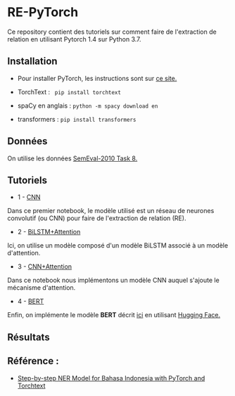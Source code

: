 # RE-PyTorch

Ce repository contient des tutoriels sur comment faire de l'extraction de relation en utilisant Pytorch 1.4 sur Python 3.7. 

## Installation 

 - Pour installer PyTorch, les instructions sont sur [ce site.](https://pytorch.org/get-started/locally/) 

 - TorchText : ` pip install torchtext`
 
 - spaCy en anglais : `python -m spacy download en`
 
 - transformers : `pip install transformers`
 
## Données

On utilise les données [SemEval-2010 Task 8.](https://www.aclweb.org/anthology/S10-1006.pdf)

## Tutoriels

 - 1 - [CNN](https://github.com/aminaghoul/RE-PyTorch/blob/main/1_CNN_SemEval2010.ipynb) 
 
 Dans ce premier notebook, le modèle utilisé est un réseau de neurones convolutif (ou CNN) pour faire de l'extraction de relation (RE).

 - 2 - [BiLSTM+Attention](https://github.com/aminaghoul/RE-PyTorch/blob/main/2_BiLSTM_Att_SemEval2010.ipynb)
 
Ici, on utilise un modèle composé d'un modèle BiLSTM associé à un modèle d'attention.

 - 3 - [CNN+Attention](https://github.com/aminaghoul/RE-PyTorch/blob/main/3_CNN_Att_SemEval.ipynb)
 
 Dans ce notebook nous implémentons un modèle CNN auquel s'ajoute le mécanisme d'attention.
 
 - 4 - [BERT](https://github.com/aminaghoul/RE-PyTorch/blob/main/4_BERT_SemEval2010.ipynb) 

Enfin, on implémente le modèle **BERT** décrit [ici](https://arxiv.org/abs/1810.04805) en utilisant [Hugging Face.](https://github.com/huggingface/transformers) 
 
 ## Résultats
 
 ## Référence : 
 
 - [Step-by-step NER Model for Bahasa Indonesia with PyTorch and Torchtext](https://yoseflaw.medium.com/step-by-step-ner-model-for-bahasa-indonesia-with-pytorch-and-torchtext-6f94fca08406) 
 
